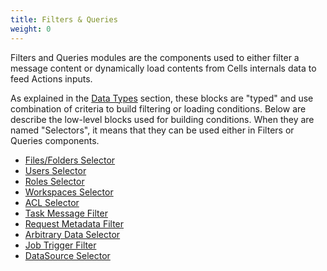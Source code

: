 ```yaml
---
title: Filters & Queries
weight: 0
---
```

Filters and Queries modules are the components used to either filter a message content or dynamically load contents from Cells internals data to feed Actions inputs. 

As explained in the [Data Types](./data-types-queries-filters) section, these blocks are "typed" and use combination of criteria to build filtering or loading conditions. Below are describe the low-level blocks used for building conditions. When they are named "Selectors", it means that they can be used either in Filters or Queries components.

* [Files/Folders Selector](../files-folders-selector/)
* [Users Selector](../users-selector/)
* [Roles Selector](../roles-selector/)
* [Workspaces Selector](../workspaces-selector/)
* [ACL Selector](../acl-selector/)
* [Task Message Filter](../task-message-filter/)
* [Request Metadata Filter](../request-metadata-filter/)
* [Arbitrary Data Selector](../arbitrary-data-selector/)
* [Job Trigger Filter](../job-trigger-filter/)
* [DataSource Selector](../datasource-selector/)
